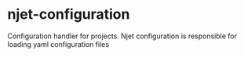 njet-configuration
==================

Configuration handler for projects.  Njet configuration is responsible for loading yaml configuration files